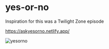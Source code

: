 # yes-or-no

Inspiration for this was a Twilight Zone episode

https://askyesorno.netlify.app/




![yesorno](https://user-images.githubusercontent.com/24884380/170852360-31314b0a-fbfb-46cb-a8dc-8249c4abf6fd.jpg)
